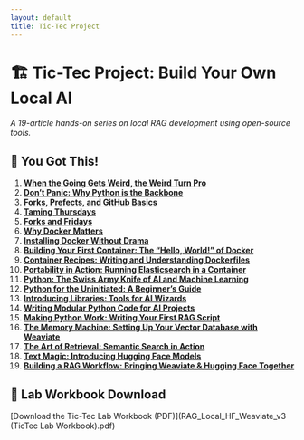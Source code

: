 ```yaml
---
layout: default
title: Tic-Tec Project
---
```


# 🏗️ Tic-Tec Project: Build Your Own Local AI  
*A 19-article hands-on series on local RAG development using open-source tools.*

## 🔨 You Got This!  
1. **[When the Going Gets Weird, the Weird Turn Pro](https://www.linkedin.com/pulse/when-going-gets-weird-turn-pro-welcome-tictec-ken-elwell-wnu4c/)**  
2. **[Don’t Panic: Why Python is the Backbone](https://www.linkedin.com/pulse/dont-panic-building-your-first-local-ai-system-ken-elwell-djuxc/)**
3. **[Forks, Prefects, and GitHub Basics](https://www.linkedin.com/pulse/wednesday-forks-prefects-github-basics-ken-elwell-ztbsc/)**
4. **[Taming Thursdays](https://www.linkedin.com/pulse/taming-thursdaysdiving-deeper-github-ken-elwell-cwfac/)**
5. **[Forks and Fridays](https://www.linkedin.com/pulse/forks-fridaystaking-path-github-branches-ken-elwell-pm7wc/)**
6. **[Why Docker Matters](https://www.linkedin.com/pulse/why-docker-matters-taming-wild-west-environments-ken-elwell-obuyc/)**
7. **[Installing Docker Without Drama](https://www.linkedin.com/pulse/installing-docker-without-drama-setting-stage-ken-elwell-msutc/)**
8. **[Building Your First Container: The “Hello, World!” of Docker](https://www.linkedin.com/pulse/building-your-first-container-hello-world-docker-ken-elwell-xlfvc/)**
9. **[Container Recipes: Writing and Understanding Dockerfiles](https://www.linkedin.com/pulse/container-recipes-writing-understanding-dockerfiles-ken-elwell-im6bc/)**
10. **[Portability in Action: Running Elasticsearch in a Container](https://www.linkedin.com/pulse/portability-action-running-elasticsearch-container-ken-elwell-w3njc/)**
11. **[Python: The Swiss Army Knife of AI and Machine Learning](https://www.linkedin.com/pulse/python-swiss-army-knife-ai-machine-learning-ken-elwell-ijp4c/)**
12. **[Python for the Uninitiated: A Beginner’s Guide](https://www.linkedin.com/pulse/python-uninitiated-beginners-guide-ken-elwell-kvtzc/)**
13. **[Introducing Libraries: Tools for AI Wizards](https://www.linkedin.com/pulse/introducing-libraries-tools-ai-wizards-ken-elwell-xgvfc/)**
14. **[Writing Modular Python Code for AI Projects](https://www.linkedin.com/pulse/writing-modular-python-code-ai-projects-ken-elwell-hfxlc/)**
15. **[Making Python Work: Writing Your First RAG Script](https://www.linkedin.com/pulse/making-python-work-writing-your-first-rag-script-ken-elwell-ypqnc/)**
16. **[The Memory Machine: Setting Up Your Vector Database with Weaviate](https://www.linkedin.com/pulse/memory-machine-setting-up-your-vector-database-weaviate-ken-elwell-ohajc/)**
17. **[The Art of Retrieval: Semantic Search in Action](https://www.linkedin.com/pulse/art-retrieval-semantic-search-action-ken-elwell-vuenc/)**
18. **[Text Magic: Introducing Hugging Face Models](https://www.linkedin.com/pulse/text-magic-introducing-hugging-face-models-ken-elwell-xzxyc/)**
19. **[Building a RAG Workflow: Bringing Weaviate & Hugging Face Together](https://www.linkedin.com/pulse/building-rag-workflow-bringing-weaviate-hugging-face-together-elwell-f04zc/)**

## 📒 **Lab Workbook Download**  
[Download the Tic-Tec Lab Workbook (PDF)](RAG_Local_HF_Weaviate_v3 (TicTec Lab Workbook).pdf) 
